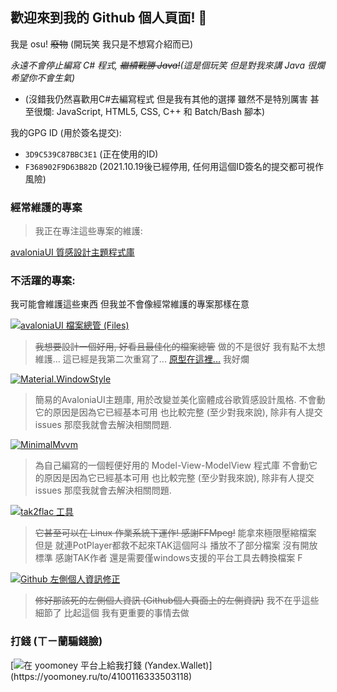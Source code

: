 ## 歡迎來到我的 Github 個人頁面! 👋

我是 osu! ~~廢物~~ (開玩笑 我只是不想寫介紹而已) 

*永遠不會停止編寫 C# 程式, ~~繼續戰勝 Java!~~(這是個玩笑 但是對我來講 Java 很爛 希望你不會生氣)*

* (沒錯我仍然喜歡用C#去編寫程式 但是我有其他的選擇 雖然不是特別厲害 甚至很爛: JavaScript, HTML5, CSS, C++ 和 Batch/Bash 腳本)

我的GPG ID (用於簽名提交):
- `3D9C539C87BBC3E1` (正在使用的ID)
- `F368902F9D63B82D` (2021.10.19後已經停用, 任何用這個ID簽名的提交都可視作風險)

### 經常維護的專案
> 我正在專注這些專案的維護:

[avaloniaUI 質感設計主題程式庫](https://github.com/AvaloniaCommunity/Material.Avalonia)

### 不活躍的專案: 
我可能會維護這些東西 但我並不會像經常維護的專案那樣在意

[![avaloniaUI 檔案總管 (Files)](https://img.shields.io/badge/Files-by_appleneko2001-yellow)](https://github.com/appleneko2001/Files)
> ~~我想要設計一個好用, 好看且最佳化的檔案總管~~ 做的不是很好 我有點不太想維護... 這已經是我第二次重寫了... [原型在這裡...](https://github.com/appleneko2001/Material.Files) 我好爛

[![Material.WindowStyle](https://img.shields.io/badge/Material.WindowStyle-by_appleneko2001-yellow)](https://github.com/appleneko2001/Material.WindowStyle)
> 簡易的AvaloniaUI主題庫, 用於改變並美化窗體成谷歌質感設計風格.
> 不會動它的原因是因為它已經基本可用 也比較完整 (至少對我來說), 除非有人提交issues 那麼我就會去解決相關問題.

[![MinimalMvvm](https://img.shields.io/badge/MinimalMvvm-by_appleneko2001-yellow)](https://github.com/appleneko2001/MinimalMvvm)
> 為自己編寫的一個輕便好用的 Model-View-ModelView 程式庫
> 不會動它的原因是因為它已經基本可用 也比較完整 (至少對我來說), 除非有人提交issues 那麼我就會去解決相關問題.

[![tak2flac 工具](https://img.shields.io/badge/tak2flac-工具-brightgreen)](https://github.com/appleneko2001/tak2flac)
> ~~它甚至可以在 Linux 作業系統下運作! 感謝FFMpeg!~~ 能拿來極限壓縮檔案 但是 就連PotPlayer都救不起來TAK這個阿斗 播放不了部分檔案 沒有開放標準 感謝TAK作者 還是需要僅windows支援的平台工具去轉換檔案 F

[![Github 左側個人資訊修正](https://img.shields.io/badge/Github-左側個人資訊修正-brightgreen)](https://github.com/appleneko2001/GithubProfileLeftDockFix)
> ~~修好那該死的左側個人資訊 (Github個人頁面上的左側資訊)~~ 我不在乎這些細節了 比起這個 我有更重要的事情去做

### 打錢 (ㄒㄧ蘭騙錢臉)
[![在 yoomoney 平台上給我打錢 (Yandex.Wallet)](https://img.shields.io/badge/Yoomoney_(Yandex.Wallet)-贊助-8B3FFD)](https://yoomoney.ru/to/4100116333503118)



